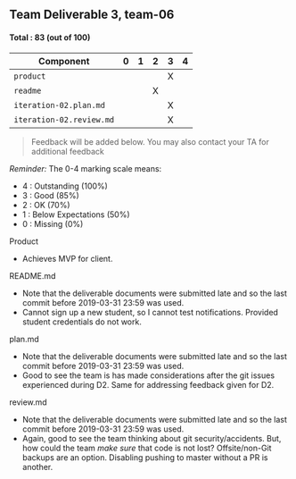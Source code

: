 ## Team Deliverable 3, team-06

#### Total : 83 (out of 100)

| Component   | 0    |  1   |  2   |  3   |  4   |
| ----------- | ---- | ---- | ---- | ---- | ---- |
| `product` |   |   |   | X |   |
| `readme` |   |   | X |   |   |
| `iteration-02.plan.md`   |   |   |   | X |   |
| `iteration-02.review.md` |   |   |   | X |   |


 > Feedback will be added below. You may also contact your TA for additional feedback

_Reminder:_ The 0-4 marking scale means:

 * 4 : Outstanding (100%)
 * 3 : Good (85%)
 * 2 : OK (70%)
 * 1 : Below Expectations (50%)
 * 0 : Missing (0%)

Product
- Achieves MVP for client. 

README.md
- Note that the deliverable documents were submitted late and so the last commit before 2019-03-31 23:59 was used.
- Cannot sign up a new student, so I cannot test notifications. Provided student credentials do not work. 

plan.md
- Note that the deliverable documents were submitted late and so the last commit before 2019-03-31 23:59 was used.
- Good to see the team is has made considerations after the git issues experienced during D2. Same for addressing feedback given for D2.

review.md
- Note that the deliverable documents were submitted late and so the last commit before 2019-03-31 23:59 was used.
- Again, good to see the team thinking about git security/accidents. But, how could the team _make sure_ that code is not lost? Offsite/non-Git backups are an option. Disabling pushing to master without a PR is another.
